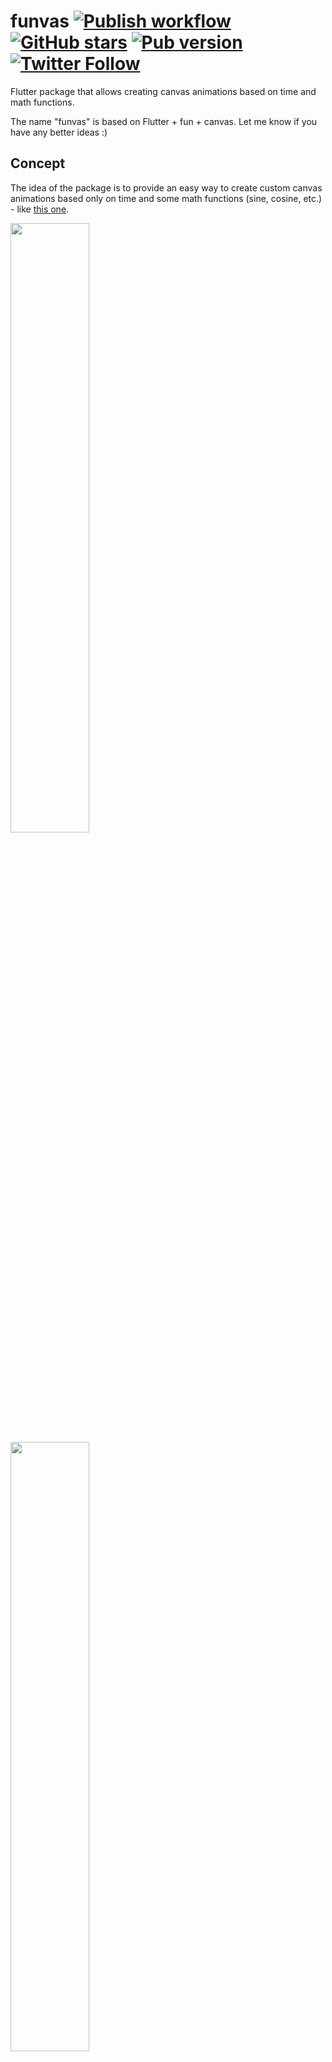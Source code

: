 # funvas [![Publish workflow](https://github.com/creativecreatorormaybenot/funvas/workflows/Publish/badge.svg)](https://github.com/creativecreatorormaybenot/funvas/actions) [![GitHub stars](https://img.shields.io/github/stars/creativecreatorormaybenot/funvas.svg)](https://github.com/creativecreatorormaybenot/funvas) [![Pub version](https://img.shields.io/pub/v/funvas.svg)](https://pub.dev/packages/funvas) [![Twitter Follow](https://img.shields.io/twitter/follow/creativemaybeno?label=Follow&style=social)](https://twitter.com/creativemaybeno)

Flutter package that allows creating canvas animations based on time and math functions.

The name "funvas" is based on Flutter + fun + canvas. Let me know if you have any better ideas :)

## Concept

The idea of the package is to provide an easy way to create custom canvas animations based only
on time and some math functions (sine, cosine, etc.) - like [this one][Twitter].

<p float="left">
<a target="_blank" href="https://twitter.com/creativemaybeno/status/1328261273922973696?s=20"><img src="https://s8.gifyu.com/images/animation8709ccbbf7b20e6e.gif" width="50%"></a>
<a target="_blank" href="https://twitter.com/creativemaybeno/status/1327309901270560769?s=20"><img src="https://s8.gifyu.com/images/animation8709ccbbf7b20e6f.gif" width="50%"></a>
</p>

*Inspired by Dwitter* ([check it out][Dwitter]). This is also the reason why
the following shortcut functions and variables are available; they might be expanded upon in the 
future given that there are a lot more possibilities:

```text
u(t) is called 60 times per second.
    t: Elapsed time in seconds.
    S: Shorthand for sin from dart:math.
    C: Shorthand for cos from dart:math.
    T: Shorthand for tan from dart:math.
    R: Shorthand for Color.fromRGBA, usage ex.: R(255, 255, 255, 0.5)
    c: A dart:ui canvas.
    x: A context for the canvas, providing size.
```

You can of course use all of the `Canvas` functionality, the same way you can use them in a
`CustomPainter`; the above is just in homage to Dwitter :)

## Usage

You create funvas animations by extending `Funvas` and you can display the animations using a
[FunvasContainer].
Note that you have to size the animation from outside, e.g. using a [SizedBox].

```dart
import 'package:flutter/material.dart';
import 'package:funvas/funvas.dart';

/// Example implementation of a funvas.
///
/// The animation is drawn in [u] based on [t] in seconds.
class ExampleFunvas extends Funvas {
  @override
  void u(double t) {
    c.drawCircle(
      Offset(x.width / 2, x.height / 2),
      S(t).abs() * x.height / 4 + 42,
      Paint()..color = R(C(t) * 255, 42, 60 + T(t)),
    );
  }
}

/// Example widget that displays the [ExampleFunvas] animation.
class ExampleFunvasWidget extends StatelessWidget {
  @override
  Widget build(BuildContext context) {
    return SizedBox(
      width: 420,
      height: 420,
      child: FunvasContainer(
        funvas: ExampleFunvas(),
      ),
    );
  }
}
```

See the [example package][example] for a complete example implementation.

## Exporting animations

In the [example package][example], there is also an exporter that can be used to export funvas
animations directly to GIF. See the `example/README.md` file for an explanation.

[Twitter]: https://twitter.com/creativemaybeno/status/1285343758247178240?s=20
[Dwitter]: https://www.dwitter.net/about 
[example]: https://github.com/creativecreatorormaybenot/funvas/tree/master/example
